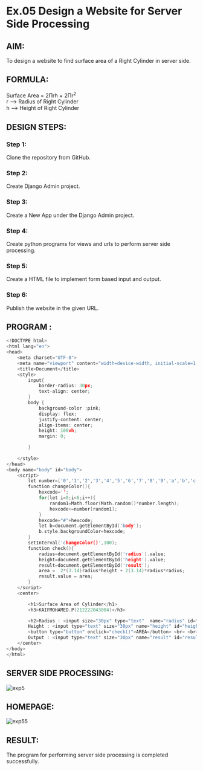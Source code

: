 # Ex.05 Design a Website for Server Side Processing


## AIM:
To design a website to find surface area of a Right Cylinder in server side.

## FORMULA:
Surface Area = 2Πrh + 2Πr<sup>2</sup>
<br>r --> Radius of Right Cylinder
<br>h --> Height of Right Cylinder

## DESIGN STEPS:

### Step 1:
Clone the repository from GitHub.

### Step 2:
Create Django Admin project.

### Step 3:
Create a New App under the Django Admin project.

### Step 4:
Create python programs for views and urls to perform server side processing.

### Step 5:
Create a HTML file to implement form based input and output.

### Step 6:
Publish the website in the given URL.

## PROGRAM :
```C
<!DOCTYPE html>
<html lang="en">
<head>
    <meta charset="UTF-8">
    <meta name="viewport" content="width=device-width, initial-scale=1.0">
    <title>Document</title>
    <style>
        input{
            border-radius: 30px;
            text-align: center;
        }
        body {
            background-color :pink;
            display: flex;
            justify-content: center;
            align-items: center;
            height: 100vh;
            margin: 0;

        }
        
    </style>
</head>
<body name="body" id="body">
    <script>
        let number=['0','1','2','3','4','5','6','7','8','9','a','b','c','d','e','f'];
        function changeColor(){
            hexcode='';
            for(let i=0;i<6;i++){
                random1=Math.floor(Math.random()*number.length);
                hexcode+=number[random1];
            }
            hexcode="#"+hexcode;
            let b=document.getElementById('body');
            b.style.backgroundColor=hexcode;
        }
        setInterval('changeColor()',100);
        function check(){
            radius=document.getElementById('radius').value;
            height=document.getElementById('height').value;
            result=document.getElementById('result');
            area =  2*(3.14)radius*height + 2(3.14)*radius*radius;
            result.value = area;
        }
    </script>
    <center>

        <h1>Surface Area of Cylinder</h1>
        <h3>KAIFMOHAMED.P(212222043004)</h3>

        <h2>Radius : <input size="30px" type="text"  name="radius" id="radius" placeholder="Enter the Radius of the cylinder">m <br> <br>
        Height : <input type="text" size="30px" name="height" id="height" placeholder="Enter the Height of the cylinder">m <br><br>
        <button type="button" onclick="check()">AREA</button> <br> <br>
        Output : <input type="text" size="30px" name="result" id="result" placeholder="Output"> m<sup>2</sup></span></h2>
    </center>
</body>
</html>
```
## SERVER SIDE PROCESSING:

![exp5](https://github.com/kaifjr/MathServer/assets/147469730/3b930555-07d6-49be-a26c-3b5fc9c5619a)


## HOMEPAGE:
![exp55](https://github.com/kaifjr/MathServer/assets/147469730/786059f8-83e4-41b7-8cf7-5d006112d9a2)

## RESULT:
The program for performing server side processing is completed successfully.
